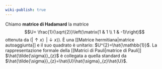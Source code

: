 ```yaml
---
wiki-publish: true
---
```

Chiamo **matrice di Hadamard** la matrice
$$U= \frac{1}{\sqrt{2}}\left(\matrix{1 & 1 \\ 1 & -1}\right)$$
ottenuta da $(|\uparrow x\rangle\;\;|\downarrow x\rangle)$. È una [[Matrice hermitiana|matrice autoaggiunta]] e il suo quadrato è unitario: $U^{2}=\hat{\mathbb{1}}$. La rappresentazione formale della [[Matrici di Pauli|matrice di Pauli]] $\hat{\tilde{\sigma}}_{z}$ è collegata a quella standard da $\hat{\tilde{\sigma}}_{z}=\hat{U}\hat{\sigma}_{z}\hat{U}$.